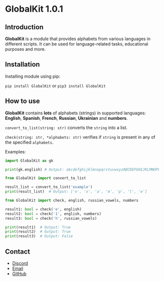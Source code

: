 
# GlobalKit 1.0.1

## Introduction
**GlobalKit** is a module that provides alphabets from various languages in different scripts.
It can be used for language-related tasks, educational purposes and more.

## Installation
Installing module using pip:

`pip install GlobalKit` or `pip3 install GlobalKit`
    
## How to use
**GlobalKit** contains **lots** of alphabets (strings) in supported languages:
**English**, **Spanish**, **French**, **Russian**, **Ukrainian** and **numbers**.

`convert_to_list(string: str)` converts the `string` into a list.

`check(string: str, *alphabets: str)` verifies if `string` is present in any of the specified `alphabets`.

Examples:

```python
import GlobalKit as gk

print(gk.english) # Output: abcdefghijklmnopqrstuvwxyzABCDEFGHIJKLMNOPQRSTUVWXYZ
```

```python
from GlobalKit import convert_to_list

result_list = convert_to_list('example')
print(result_list)  # Output: ['e', 'x', 'a', 'm', 'p', 'l', 'e']
```

```python
from GlobalKit import check, english, russian_vowels, numbers

result1: bool = check('e', english)
result2: bool = check('1', english, numbers)
result3: bool = check('h', russian_vowels)

print(result1)  # Output: True
print(result2)  # Output: True
print(result3)  # Output: False
```

## Contact
- [Discord](https://discord.com/users/873920068571000833)
- [Email](mailto:karpenkoartem2846@gmail.com)
- [GitHub](https://github.com/CrazyFlyKite)
